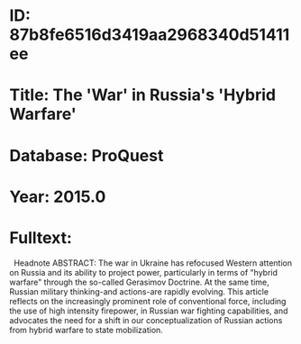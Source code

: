 # ID: 87b8fe6516d3419aa2968340d51411ee
# Title: The 'War' in Russia's 'Hybrid Warfare'
# Database: ProQuest
# Year: 2015.0
# Fulltext:
  Headnote ABSTRACT: The war in Ukraine has refocused Western attention on Russia and its ability to project power, particularly in terms of "hybrid warfare" through the so-called Gerasimov Doctrine.
At the same time, Russian military thinking-and actions-are rapidly evolving.
This article reflects on the increasingly prominent role of conventional force, including the use of high intensity firepower, in Russian war fighting capabilities, and advocates the need for a shift in our conceptualization of Russian actions from hybrid warfare to state mobilization.